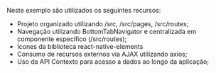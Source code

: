 Neste exemplo são utilizados os seguintes recursos:

* Projeto organizado utilizando /src, /src/pages, /src/routes;
* Navegação utilizando BottomTabNavigator e centralizada em componente específico (/src/routes);
* Ícones da biblioteca react-native-elements
* Consumo de recursos externoa via AJAX utilizando axios;
* Uso da API Contexto para acesso a dados ao longo da aplicação;
